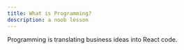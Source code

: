 ```yaml
---
title: What is Programming?
description: a noob lesson
---
```


Programming is translating business ideas into React code.

